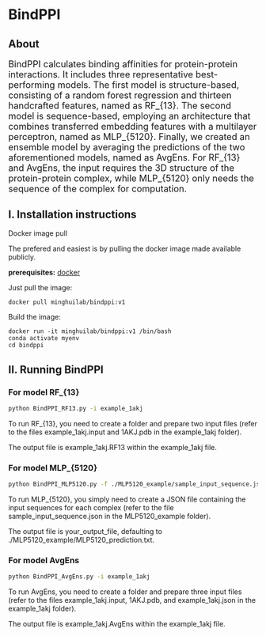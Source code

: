 # BindPPI
## About
<font size=4>

BindPPI calculates binding affinities for protein-protein interactions. It includes three representative best-performing models. The first model is structure-based, consisting of a random forest regression and thirteen handcrafted features, named as RF_{13}. The second model is sequence-based, employing an architecture that combines transferred embedding features with a multilayer perceptron, named as MLP_{5120}. Finally, we created an ensemble model by averaging the predictions of the two aforementioned models, named as AvgEns. For RF_{13} and AvgEns, the input requires the 3D structure of the protein-protein complex, while MLP_{5120} only needs the sequence of the complex for computation.

</font>

## I. Installation instructions

Docker image pull

The prefered and easiest is by pulling the docker image made available publicly.

**prerequisites:** [docker](https://docs.docker.com/get-docker/)

Just pull the image:

```
docker pull minghuilab/bindppi:v1
```

Build the image:

```
docker run -it minghuilab/bindppi:v1 /bin/bash
conda activate myenv
cd bindppi
```

## II. Running BindPPI

### For model RF_{13}
```sh
python BindPPI_RF13.py -i example_1akj
```
To run RF_{13}, you need to create a folder and prepare two input files (refer to the files example_1akj.input and 1AKJ.pdb in the example_1akj folder).

The output file is example_1akj.RF13 within the example_1akj file.

### For model MLP_{5120}
```sh
python BindPPI_MLP5120.py -f ./MLP5120_example/sample_input_sequence.json -o your_output_file
```
To run MLP_{5120}, you simply need to create a JSON file containing the input sequences for each complex (refer to the file sample_input_sequence.json in the MLP5120_example folder).

The output file is your_output_file, defaulting to ./MLP5120_example/MLP5120_prediction.txt.

### For model AvgEns
```sh
python BindPPI_AvgEns.py -i example_1akj
```
To run AvgEns, you need to create a folder and prepare three input files (refer to the files example_1akj.input, 1AKJ.pdb, and example_1akj.json in the example_1akj folder).

The output file is example_1akj.AvgEns within the example_1akj file.

